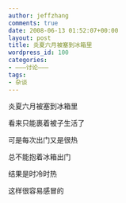 ```yaml
---
author: jeffzhang
comments: true
date: 2008-06-13 01:52:07+00:00
layout: post
title: 炎夏六月被塞到冰箱里
wordpress_id: 100
categories:
- ———讨论———
tags:
- 杂谈
---
```


炎夏六月被塞到冰箱里

看来只能裹着被子生活了

可是每次出门又是很热

总不能抱着冰箱出门

结果是时冷时热

这样很容易感冒的
